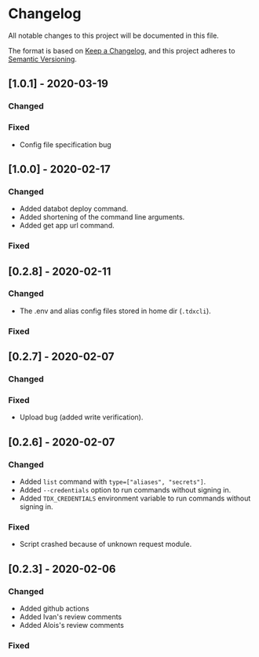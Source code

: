 # Changelog
All notable changes to this project will be documented in this file.

The format is based on
[Keep a Changelog](https://keepachangelog.com/en/1.0.0/),
and this project adheres to
[Semantic Versioning](https://semver.org/spec/v2.0.0.html).

## [1.0.1] - 2020-03-19

### Changed
 
### Fixed
 - Config file specification bug
 
## [1.0.0] - 2020-02-17

### Changed
 - Added databot deploy command.
 - Added shortening of the command line arguments.
 - Added get app url command.
 
### Fixed

## [0.2.8] - 2020-02-11

### Changed
 - The .env and alias config files stored in home dir (```.tdxcli```).
 
### Fixed


## [0.2.7] - 2020-02-07

### Changed

### Fixed
- Upload bug (added write verification).

## [0.2.6] - 2020-02-07

### Changed

- Added ```list``` command with ```type=["aliases", "secrets"]```.
- Added ```--credentials``` option to run commands without signing in.
- Added ```TDX_CREDENTIALS``` environment variable to run commands without signing in.

### Fixed
- Script crashed because of unknown request module.

## [0.2.3] - 2020-02-06

### Changed

- Added github actions
- Added Ivan's review comments
- Added Alois's review comments

### Fixed

